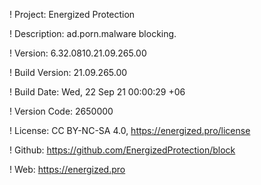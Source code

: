 ! Project: Energized Protection

! Description: ad.porn.malware blocking.

! Version: 6.32.0810.21.09.265.00

! Build Version: 21.09.265.00

! Build Date: Wed, 22 Sep 21 00:00:29 +06

! Version Code: 2650000

! License: CC BY-NC-SA 4.0, https://energized.pro/license

! Github: https://github.com/EnergizedProtection/block

! Web: https://energized.pro
